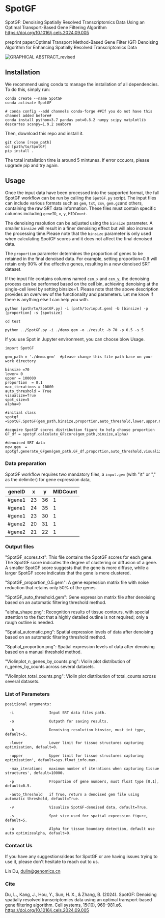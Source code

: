 # SpotGF
SpotGF: Denoising Spatially Resolved Transcriptomics Data Using an Optimal Transport-Based Gene Filtering Algorithm
https://doi.org/10.1016/j.cels.2024.09.005

preprint paper:Optimal Transport Method-Based Gene Filter (GF) Denoising Algorithm for Enhancing Spatially Resolved Transcriptomics Data

![GRAPHICAL ABSTRACT_revised](https://github.com/user-attachments/assets/d1e78bc1-85d0-4e06-85be-28da83cbb0e2)


## Installation
We recommend using conda to manage the installation of all dependencies. To do this, simply run:

```
conda create --name SpotGF
conda activate SpotGF

# conda config --add channels conda-forge ##If you do not have this channel added before#
conda install python=3.7 pandas pot=0.8.2 numpy scipy matplotlib descartes scanpy=1.9.2 seaborn
```

Then, download this repo and install it.
```
git clone [repo_path]
cd [path/to/SpotGF]
pip install .
```

The total installation time is around 5 mintunes. If error occuors, please upgrade pip and try again.


## Usage
Once the input data have been processed into the supported format, the full SpotGF workflow can be run by calling the `SpotGF.py` script. The input files can include various formats such as `gem`, `txt`, `csv`, `gem.gz`and others, containing the raw SRT data information. These files must contain specific columns including `geneID`, `x`, `y`, `MIDCount`. 

The denoising resolution can be adjusted using the `binsize` parameter. A smaller `binsize` will result in a finer denoising effect but will also increase the processing time.Please note that the `binsize` parameter is only used when calculating SpotGF scores and it does not affect the final denoised data.

The `proportion` parameter determines the proportion of genes to be retained in the final denoised data. For example, setting proportion=0.9 will retain only 90% of the effective genes, resulting in a new denoised SRT dataset. 

If the input file contains columns named `cen_x` and `cen_y`, the denoising process can be performed based on the cell bin, achieving denoising at the single-cell level by setting binsize=1. Please note that the above description provides an overview of the functionality and parameters. Let me know if there is anything else I can help you with.

```
python [path/to/SpotGF.py] -i [path/to/input.gem] -b [binsize] -p [proportion] -s [spotsize]

cd test

python ../SpotGF.py -i ./demo.gem -o ./result -b 70 -p 0.5 -s 5
```

If you use Spot in Jupyter environment, you can choose blow Usage.

```
import SpotGF	

gem_path = './demo.gem'  #please change this file path base on your work directory

binsize =70
lower= 0
upper = 100000
proportion  = 0.1
max_iterations = 10000
auto_threshold = True
visualize=True
spot_size=5
alpha=0

#initial class
spotgf =SpotGF.SpotGF(gem_path,binsize,proportion,auto_threshold,lower,upper,max_iterations,output,visualize,spot_size,alpha)

#acquire SpotGF socres distribution figure to help choose proportion 
GF_df = spotgf.calculate_GFscore(gem_path,binsize,alpha)

#denoised SRT data
new_gem  = spotgf.generate_GFgem(gem_path,GF_df,proportion,auto_threshold,visualize,spot_size)
```


### Data preparation
SpotGF workflow requires two mandatory files, a `input.gem` (with "\t" or "," as the delimiter) for gene expression data,

|geneID|x|y|MIDCount|
|-----|-----|-----|-----|
|#gene1|23|36|1|
|#gene1|24|35|1|
|#gene1|23|30|1|
|#gene2|20|31|1|
|#gene2|21|22|1|


### Output files
"SpotGF_scores.txt": This file contains the SpotGF scores for each gene. The SpotGF score indicates the degree of clustering or diffusion of a gene. A smaller SpotGF score suggests that the gene is more diffuse, while a larger SpotGF score indicates that the gene is more clustered.

"SpotGF_proportion_0.5.gem": A gene expression matrix file with noise reduction that retains only 50% of the genes.

"SpotGF_auto_threshold.gem": Gene expression matrix file after denoising based on an automatic filtering threshold method.

"alpha_shape.png": Recognition results of tissue contours, with special attention to the fact that a highly detailed outline is not required; only a rough outline is needed.

"Spatial_automatic.png": Spatial expression levels of data after denoising based on an automatic filtering threshold method.

"Spatial_proportion.png": Spatial expression levels of data after denoising based on a manual threshold method.

"Violinplot_n_genes_by_counts.png": Violin plot distribution of n_genes_by_counts across several datasets.

"Violinplot_total_counts.png": Violin plot distribution of total_counts across several datasets.


### List of Parameters
```
positional arguments:

  -i                Input SRT data files path.

  -o                Outpath for saving results.
    
  -b                Denoising resolution binsize, must int type, default=5.

  -lower            Lower limit for tissue structures capturing optimization, default=0.

  -upper            Upper limit for tissue structures capturing optimization', default=sys.float_info.max.

  -max_iterations   maximum number of iterations when capturing tissue structures', default=10000.

  -p                Proportion of gene numbers, must float type [0,1], default=0.5.

  -auto_threshold   if True, return a denoised gem file using automatic threshold, default=True.

  -v                Visualize SpotGF-denoised data, default=True.

  -s                Spot size used for spatial expression figure, default=5.

  -a                Alpha for tissue boundary detection, default use auto optimizealpha, default=0.
```

### Contact Us
If you have any suggestions/ideas for SpotGF or are having issues trying to use it, please don't hesitate to reach out to us.

Lin Du, dulin@genomics.cn 


### Cite
Du, L., Kang, J., Hou, Y., Sun, H. X., & Zhang, B. (2024). SpotGF: Denoising spatially resolved transcriptomics data using an optimal transport-based gene filtering algorithm. Cell systems, 15(10), 969–981.e6. https://doi.org/10.1016/j.cels.2024.09.005
